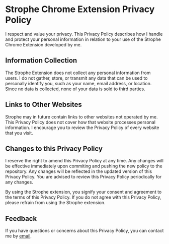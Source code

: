# Strophe Chrome Extension Privacy Policy

I respect and value your privacy. This Privacy Policy describes how I handle and protect your personal information in relation to your use of the Strophe Chrome Extension developed by me.

## Information Collection

The Strophe Extension does not collect any personal information from users. I do not gather, store, or transmit any data that can be used to personally identify you, such as your name, email address, or location. Since no data is collected, none of your data is sold to third parties.

## Links to Other Websites

Strophe may in future contain links to other websites not operated by me. This Privacy Policy does not cover how that website processes personal information. I encourage you to review the Privacy Policy of every website that you visit.

## Changes to this Privacy Policy

I reserve the right to amend this Privacy Policy at any time. Any changes will be effective immediately upon commiting and pushing the new policy to the repository. Any changes will be reflected in the updated version of this Privacy Policy. You are advised to review this Privacy Policy periodically for any changes.

By using the Strophe extension, you signify your consent and agreement to the terms of this Privacy Policy. If you do not agree with this Privacy Policy, please refrain from using the Strophe extension.

## Feedback

If you have questions or concerns about this Privacy Policy, you can contact me by [email](mailto:renardeinside+strophe@gmail.com).
